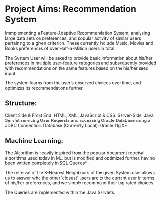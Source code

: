 # Project Aims: Recommendation System

Immplementing a Feature-Adaptive Recommendation System, analysing large data sets on preferences, and popular activity of similar users 	pertaining to a given criterion. These currently include Music, Movies and Books preferences of over Half-a-Million users in total.

The System User will be asked to provide basic information about his/her preferences in multiple user-feature categories and subsequently provided with recommendations on the same features based on the his/her seed input.

The system learns from the user’s observed choices over time, and optimizes its recommendations further.

## Structure:
  Client Side & Front End: HTML, XML, JavaScript & CSS.
  Server-Side: Java Servlet servicing User Requests and accessing Oracle Database using a JDBC Connection. 
  Database (Currently Local): Oracle 11g XE
  
## Machine Learning:

The Algorithm is heavily inspired from the popular document retreival algorithms used today in ML, but is modified and optimized further, having been written completely in SQL Queries* .

The retreival of the K-Nearest Neighbours of the given System user allows us to answer who the other 'closest' users are to the current user in terms of his/her preferences, and we simply recommend their top rated choices.

The Queries are implemented within the Java Servlets.
